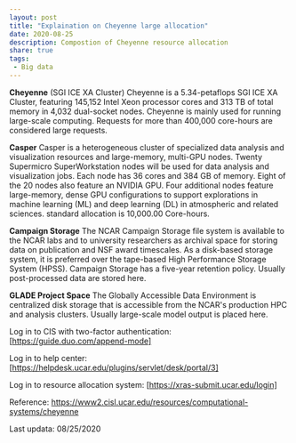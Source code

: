 ```yaml
---
layout: post
title: "Explaination on Cheyenne large allocation"
date: 2020-08-25
description: Compostion of Cheyenne resource allocation
share: true
tags:
 - Big data
---
```


**Cheyenne** (SGI ICE XA Cluster) 
Cheyenne is a 5.34-petaflops SGI ICE XA Cluster, featuring 145,152 Intel Xeon processor cores and 313 TB of total memory in 4,032 dual-socket nodes. Cheyenne is mainly used for running large-scale computing. Requests for more than 400,000 core-hours are considered large requests. 

**Casper**
Casper is a heterogeneous cluster of specialized data analysis and visualization resources and large-memory, multi-GPU nodes. Twenty Supermicro SuperWorkstation nodes will be used for data analysis and visualization jobs. Each node has 36 cores and 384 GB of memory. Eight of the 20 nodes also feature an NVIDIA GPU. Four additional nodes feature large-memory, dense GPU configurations to support explorations in machine learning (ML) and deep learning (DL) in atmospheric and related sciences.
standard allocation is 10,000.00 Core-hours.
 
**Campaign Storage**
The NCAR Campaign Storage file system is available to the NCAR labs and to university researchers as archival space for storing data on publication and NSF award timescales. As a disk-based storage system, it is preferred over the tape-based High Performance Storage System (HPSS). Campaign Storage has a five-year retention policy. Usually post-processed data are stored here.

**GLADE Project Space**
The Globally Accessible Data Environment is centralized disk storage that is accessible from the NCAR's production HPC and analysis clusters. Usually large-scale model output is placed here.

Log in to CIS with two-factor authentication:
[https://guide.duo.com/append-mode]

Log in to help center:
[https://helpdesk.ucar.edu/plugins/servlet/desk/portal/3]

Log in to resource allocation system:
[https://xras-submit.ucar.edu/login]

Reference:
https://www2.cisl.ucar.edu/resources/computational-systems/cheyenne

Last updata: 08/25/2020